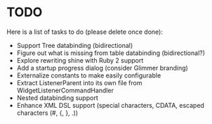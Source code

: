 # TODO

Here is a list of tasks to do (please delete once done):

* Support Tree databinding (bidirectional)
* Figure out what is missing from table databinding (bidirectional?)
* Explore rewriting shine with Ruby 2 support
* Add a startup progress dialog (consider Glimmer branding)
* Externalize constants to make easily configurable
* Extract ListenerParent into its own file from WidgetListenerCommandHandler
* Nested databinding support
* Enhance XML DSL support (special characters, CDATA, escaped characters (#, {, }, .))
